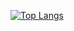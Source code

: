 [![Top Langs](https://github-readme-stats.vercel.app/api/top-langs/?username=ramirolopescanadell)](https://github.com/anuraghazra/github-readme-stats)

